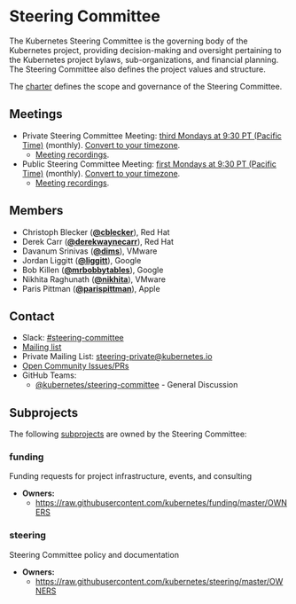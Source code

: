 <!---
This is an autogenerated file!

Please do not edit this file directly, but instead make changes to the
sigs.yaml file in the project root.

To understand how this file is generated, see https://git.k8s.io/community/generator/README.md
--->
# Steering Committee

The Kubernetes Steering Committee is the governing body of the Kubernetes project, providing decision-making and oversight pertaining to the Kubernetes project bylaws, sub-organizations, and financial planning. The Steering Committee also defines the project values and structure.

The [charter](https://git.k8s.io/steering/charter.md) defines the scope and governance of the Steering Committee.

## Meetings
* Private Steering Committee Meeting: [third Mondays at 9:30 PT (Pacific Time)](https://bit.ly/k8s-steering-wd) (monthly). [Convert to your timezone](http://www.thetimezoneconverter.com/?t=9:30&tz=PT%20%28Pacific%20Time%29).
  * [Meeting recordings](https://www.youtube.com/watch?v=YAzgJRQxsdc&list=PL69nYSiGNLP1yP1B_nd9-drjoxp0Q14qM).
* Public Steering Committee Meeting: [first Mondays at 9:30 PT (Pacific Time)](https://bit.ly/k8s-steering-wd) (monthly). [Convert to your timezone](http://www.thetimezoneconverter.com/?t=9:30&tz=PT%20%28Pacific%20Time%29).
  * [Meeting recordings](https://www.youtube.com/watch?v=YAzgJRQxsdc&list=PL69nYSiGNLP1yP1B_nd9-drjoxp0Q14qM).

## Members

* Christoph Blecker (**[@cblecker](https://github.com/cblecker)**), Red Hat
* Derek Carr (**[@derekwaynecarr](https://github.com/derekwaynecarr)**), Red Hat
* Davanum Srinivas (**[@dims](https://github.com/dims)**), VMware
* Jordan Liggitt (**[@liggitt](https://github.com/liggitt)**), Google
* Bob Killen (**[@mrbobbytables](https://github.com/mrbobbytables)**), Google
* Nikhita Raghunath (**[@nikhita](https://github.com/nikhita)**), VMware
* Paris Pittman (**[@parispittman](https://github.com/parispittman)**), Apple

## Contact
- Slack: [#steering-committee](https://kubernetes.slack.com/messages/steering-committee)
- [Mailing list](https://groups.google.com/a/kubernetes.io/forum/#!forum/steering)
- Private Mailing List: steering-private@kubernetes.io
- [Open Community Issues/PRs](https://github.com/kubernetes/community/labels/committee%2Fsteering)
- GitHub Teams:
    - [@kubernetes/steering-committee](https://github.com/orgs/kubernetes/teams/steering-committee) - General Discussion

## Subprojects

The following [subprojects][subproject-definition] are owned by the Steering Committee:
### funding
Funding requests for project infrastructure, events, and consulting
- **Owners:**
  - https://raw.githubusercontent.com/kubernetes/funding/master/OWNERS
### steering
Steering Committee policy and documentation
- **Owners:**
  - https://raw.githubusercontent.com/kubernetes/steering/master/OWNERS

[subproject-definition]: https://github.com/kubernetes/community/blob/master/governance.md#subprojects
<!-- BEGIN CUSTOM CONTENT -->

<!-- END CUSTOM CONTENT -->
